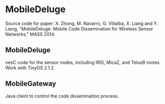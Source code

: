 # MobileDeluge

Source code for paper: 
X. Zhong, M. Navarro, G. Villalba, X. Liang and Y. Liang, "MobileDeluge: Mobile 
Code Dissemination for Wireless Sensor Networks," MASS 2014.

## MobileDeluge
nesC code for the sensor nodes, including IRIS, MicaZ, and TelosB motes.
Work with TinyOS 2.1.2.

## MobileGateway
Java client to control the code dissemination process.